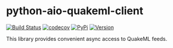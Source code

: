 # python-aio-quakeml-client

[![Build Status](https://github.com/exxamalte/python-aio-quakeml-client/workflows/CI/badge.svg?branch=main)](https://github.com/exxamalte/python-aio-quakeml-client/actions?workflow=CI)
[![codecov](https://codecov.io/gh/exxamalte/python-aio-quakeml-client/branch/main/graph/badge.svg?token=97PBJ93VGE)](https://codecov.io/gh/exxamalte/python-aio-quakeml-client)
[![PyPi](https://img.shields.io/pypi/v/aio-quakeml-client.svg)](https://pypi.python.org/pypi/aio-quakeml-client)
[![Version](https://img.shields.io/pypi/pyversions/aio-quakeml-client.svg)](https://pypi.python.org/pypi/aio-quakeml-client)

This library provides convenient async access to QuakeML feeds.
